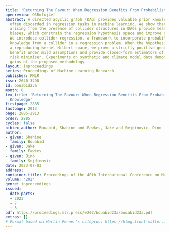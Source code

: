 ```yaml
---
title: 'Returning The Favour: When Regression Benefits From Probabilistic Causal Knowledge'
openreview: Q3Rmfuj4vf
abstract: A directed acyclic graph (DAG) provides valuable prior knowledge that is
  often discarded in regression tasks in machine learning. We show that the independences
  arising from the presence of collider structures in DAGs provide meaningful inductive
  biases, which constrain the regression hypothesis space and improve predictive performance.
  We introduce collider regression, a framework to incorporate probabilistic causal
  knowledge from a collider in a regression problem. When the hypothesis space is
  a reproducing kernel Hilbert space, we prove a strictly positive generalisation
  benefit under mild assumptions and provide closed-form estimators of the empirical
  risk minimiser. Experiments on synthetic and climate model data demonstrate performance
  gains of the proposed methodology.
layout: inproceedings
series: Proceedings of Machine Learning Research
publisher: PMLR
issn: 2640-3498
id: bouabid23a
month: 0
tex_title: 'Returning The Favour: When Regression Benefits From Probabilistic Causal
  Knowledge'
firstpage: 2885
lastpage: 2913
page: 2885-2913
order: 2885
cycles: false
bibtex_author: Bouabid, Shahine and Fawkes, Jake and Sejdinovic, Dino
author:
- given: Shahine
  family: Bouabid
- given: Jake
  family: Fawkes
- given: Dino
  family: Sejdinovic
date: 2023-07-03
address: 
container-title: Proceedings of the 40th International Conference on Machine Learning
volume: '202'
genre: inproceedings
issued:
  date-parts:
  - 2023
  - 7
  - 3
pdf: https://proceedings.mlr.press/v202/bouabid23a/bouabid23a.pdf
extras: []
# Format based on Martin Fenner's citeproc: https://blog.front-matter.io/posts/citeproc-yaml-for-bibliographies/
---
```

